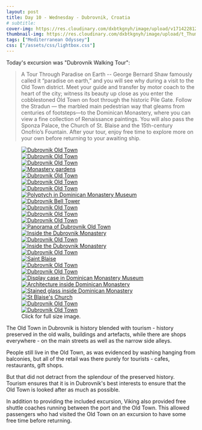 ```yaml
---
layout: post
title: Day 10 - Wednesday - Dubrovnik, Croatia
# subtitle: 
cover-img: https://res.cloudinary.com/dxbtkgnyh/image/upload/v1714228121/2024-viking-mediterranean-odyssey/corfu-to-dubrovnik_fgngcm.png
thumbnail-img: https://res.cloudinary.com/dxbtkgnyh/image/upload/t_Thumbnail/v1714228121/2024-viking-mediterranean-odyssey/corfu-to-dubrovnik_fgngcm.png
tags: ["Mediterranean Odyssey"]
css: ["/assets/css/lightbox.css"]
---
```


Today's excursion was "Dubrovnik Walking Tour":

> A Tour Through Paradise on Earth -- George Bernard Shaw famously called it “paradise on earth,” and you will see why during a visit to the Old Town district. Meet your guide and transfer by motor coach to the heart of the city; witness its beauty up close as you enter the cobblestoned Old Town on foot through the historic Pile Gate. Follow the Stradun — the marbled main pedestrian way that gleams from centuries of footsteps—to the Dominican Monastery, where you can view a fine collection of Renaissance paintings. You will also pass the Sponza Palace, the Church of St. Blaise and the 15th-century Onofrio’s Fountain. After your tour, enjoy free time to explore more on your own before returning to your awaiting ship.

<figure>
    <div class="d-flex flex-row flex-wrap" style="gap: 5px">
        <div class="p-2">
            <a href="https://res.cloudinary.com/dxbtkgnyh/image/upload/v1712766736/2024-viking-mediterranean-odyssey/PXL_20240410_075831127_uhmycj.jpg"
                data-lightbox="tour1" data-title="Dubrovnik Old Town">
                <img src="https://res.cloudinary.com/dxbtkgnyh/image/upload/t_Thumbnail/v1712766736/2024-viking-mediterranean-odyssey/PXL_20240410_075831127_uhmycj.jpg"
                    alt="Dubrovnik Old Town">
            </a>
        </div>
        <div class="p-2">
            <a href="https://res.cloudinary.com/dxbtkgnyh/image/upload/v1712766929/2024-viking-mediterranean-odyssey/PXL_20240410_075936199_fnsngh.jpg"
                data-lightbox="tour1" data-title="Dubrovnik Old Town">
                <img src="https://res.cloudinary.com/dxbtkgnyh/image/upload/t_Thumbnail/v1712766929/2024-viking-mediterranean-odyssey/PXL_20240410_075936199_fnsngh.jpg"
                    alt="Dubrovnik Old Town">
            </a>
        </div>
        <div class="p-2">
            <a href="https://res.cloudinary.com/dxbtkgnyh/image/upload/v1712767071/2024-viking-mediterranean-odyssey/PXL_20240410_080202466_nghu8z.jpg"
                data-lightbox="tour1" data-title="Dubrovnik Old Town">
                <img src="https://res.cloudinary.com/dxbtkgnyh/image/upload/t_Thumbnail/v1712767071/2024-viking-mediterranean-odyssey/PXL_20240410_080202466_nghu8z.jpg"
                    alt="Dubrovnik Old Town">
            </a>
        </div>
        <div class="p-2">
            <a href="https://res.cloudinary.com/dxbtkgnyh/image/upload/v1712767477/2024-viking-mediterranean-odyssey/PXL_20240410_081819874.PANO_u0fgjp.jpg"
                data-lightbox="tour1" data-title="Monastery gardens">
                <img src="https://res.cloudinary.com/dxbtkgnyh/image/upload/t_Thumbnail/v1712767477/2024-viking-mediterranean-odyssey/PXL_20240410_081819874.PANO_u0fgjp.jpg"
                    alt="Monastery gardens">
            </a>
        </div>
        <div class="p-2">
            <a href="https://res.cloudinary.com/dxbtkgnyh/image/upload/v1712767496/2024-viking-mediterranean-odyssey/PXL_20240410_084015878_jsxya4.jpg"
                data-lightbox="tour1" data-title="Dubrovnik Old Town">
                <img src="https://res.cloudinary.com/dxbtkgnyh/image/upload/t_Thumbnail/v1712767496/2024-viking-mediterranean-odyssey/PXL_20240410_084015878_jsxya4.jpg"
                    alt="Dubrovnik Old Town">
            </a>
        </div>
        <div class="p-2">
            <a href="https://res.cloudinary.com/dxbtkgnyh/image/upload/v1712767501/2024-viking-mediterranean-odyssey/PXL_20240410_080332469.MP_2_b59xec.jpg"
                data-lightbox="tour1" data-title="Dubrovnik Old Town">
                <img src="https://res.cloudinary.com/dxbtkgnyh/image/upload/t_Thumbnail/v1712767501/2024-viking-mediterranean-odyssey/PXL_20240410_080332469.MP_2_b59xec.jpg"
                    alt="Dubrovnik Old Town">
            </a>
        </div>
        <div class="p-2">
            <a href="https://res.cloudinary.com/dxbtkgnyh/image/upload/v1712767532/2024-viking-mediterranean-odyssey/PXL_20240410_085352608_acv4zc.jpg"
                data-lightbox="tour1" data-title="Dubrovnik Old Town">
                <img src="https://res.cloudinary.com/dxbtkgnyh/image/upload/t_Thumbnail/v1712767532/2024-viking-mediterranean-odyssey/PXL_20240410_085352608_acv4zc.jpg"
                    alt="Dubrovnik Old Town">
            </a>
        </div>
        <div class="p-2">
            <a href="https://res.cloudinary.com/dxbtkgnyh/image/upload/v1712767543/2024-viking-mediterranean-odyssey/PXL_20240410_082355303_pph3fl.jpg"
                data-lightbox="tour1" data-title="Polyptych in Dominican Monastery Museum">
                <img src="https://res.cloudinary.com/dxbtkgnyh/image/upload/t_Thumbnail/v1712767543/2024-viking-mediterranean-odyssey/PXL_20240410_082355303_pph3fl.jpg"
                    alt="Polyptych in Dominican Monastery Museum">
            </a>
        </div>
        <div class="p-2">
            <a href="https://res.cloudinary.com/dxbtkgnyh/image/upload/v1712767544/2024-viking-mediterranean-odyssey/PXL_20240410_085702515_tsbsbv.jpg"
                data-lightbox="tour1" data-title="Dubrovnik Bell Tower">
                <img src="https://res.cloudinary.com/dxbtkgnyh/image/upload/t_Thumbnail/v1712767544/2024-viking-mediterranean-odyssey/PXL_20240410_085702515_tsbsbv.jpg"
                    alt="Dubrovnik Bell Tower">
            </a>
        </div>
        <div class="p-2">
            <a href="https://res.cloudinary.com/dxbtkgnyh/image/upload/v1712767562/2024-viking-mediterranean-odyssey/PXL_20240410_072601224.PANO_ulr4bs.jpg"
                data-lightbox="tour1" data-title="Dubrovnik Old Town">
                <img src="https://res.cloudinary.com/dxbtkgnyh/image/upload/t_Thumbnail/v1712767562/2024-viking-mediterranean-odyssey/PXL_20240410_072601224.PANO_ulr4bs.jpg"
                    alt="Dubrovnik Old Town">
            </a>
        </div>
        <div class="p-2">
            <a href="https://res.cloudinary.com/dxbtkgnyh/image/upload/v1712767580/2024-viking-mediterranean-odyssey/PXL_20240410_094403512_kdpgcx.jpg"
                data-lightbox="tour1" data-title="Dubrovnik Old Town">
                <img src="https://res.cloudinary.com/dxbtkgnyh/image/upload/t_Thumbnail/v1712767580/2024-viking-mediterranean-odyssey/PXL_20240410_094403512_kdpgcx.jpg"
                    alt="Dubrovnik Old Town">
            </a>
        </div>
        <div class="p-2">
            <a href="https://res.cloudinary.com/dxbtkgnyh/image/upload/v1712767583/2024-viking-mediterranean-odyssey/PXL_20240410_094255173_yvlz36.jpg"
                data-lightbox="tour1" data-title="Dubrovnik Old Town">
                <img src="https://res.cloudinary.com/dxbtkgnyh/image/upload/t_Thumbnail/v1712767583/2024-viking-mediterranean-odyssey/PXL_20240410_094255173_yvlz36.jpg"
                    alt="Dubrovnik Old Town">
            </a>
        </div>
        <div class="p-2">
            <a href="https://res.cloudinary.com/dxbtkgnyh/image/upload/v1712767619/2024-viking-mediterranean-odyssey/PXL_20240410_074543525.PANO_yut5rj.jpg"
                data-lightbox="tour1" data-title="Panorama of Dubrovnik Old Town">
                <img src="https://res.cloudinary.com/dxbtkgnyh/image/upload/t_Thumbnail/v1712767619/2024-viking-mediterranean-odyssey/PXL_20240410_074543525.PANO_yut5rj.jpg"
                    alt="Panorama of Dubrovnik Old Town">
            </a>
        </div>
        <div class="p-2">
            <a href="https://res.cloudinary.com/dxbtkgnyh/image/upload/v1712767664/2024-viking-mediterranean-odyssey/PXL_20240410_082028993_q3glqs.jpg"
                data-lightbox="tour1" data-title="Inside the Dubrovnik Monastery">
                <img src="https://res.cloudinary.com/dxbtkgnyh/image/upload/t_Thumbnail/v1712767664/2024-viking-mediterranean-odyssey/PXL_20240410_082028993_q3glqs.jpg"
                    alt="Inside the Dubrovnik Monastery">
            </a>
        </div>
        <div class="p-2">
            <a href="https://res.cloudinary.com/dxbtkgnyh/image/upload/v1712767670/2024-viking-mediterranean-odyssey/PXL_20240410_080113518_csozjm.jpg"
                data-lightbox="tour1" data-title="Dubrovnik Old Town">
                <img src="https://res.cloudinary.com/dxbtkgnyh/image/upload/t_Thumbnail/v1712767670/2024-viking-mediterranean-odyssey/PXL_20240410_080113518_csozjm.jpg"
                    alt="Dubrovnik Old Town">
            </a>
        </div>
        <div class="p-2">
            <a href="https://res.cloudinary.com/dxbtkgnyh/image/upload/v1712767691/2024-viking-mediterranean-odyssey/PXL_20240410_081910379.MP_wpsip5.jpg"
                data-lightbox="tour1" data-title="Inside the Dubrovnik Monastery">
                <img src="https://res.cloudinary.com/dxbtkgnyh/image/upload/t_Thumbnail/v1712767691/2024-viking-mediterranean-odyssey/PXL_20240410_081910379.MP_wpsip5.jpg"
                    alt="Inside the Dubrovnik Monastery">
            </a>
        </div>
        <div class="p-2">
            <a href="https://res.cloudinary.com/dxbtkgnyh/image/upload/v1712767755/2024-viking-mediterranean-odyssey/PXL_20240410_083825097_falejh.jpg"
                data-lightbox="tour1" data-title="Dubrovnik Old Town">
                <img src="https://res.cloudinary.com/dxbtkgnyh/image/upload/t_Thumbnail/v1712767755/2024-viking-mediterranean-odyssey/PXL_20240410_083825097_falejh.jpg"
                    alt="Dubrovnik Old Town">
            </a>
        </div>
        <div class="p-2">
            <a href="https://res.cloudinary.com/dxbtkgnyh/image/upload/v1712767818/2024-viking-mediterranean-odyssey/PXL_20240410_094203766_qrmdkr.jpg"
                data-lightbox="tour1" data-title="Saint Blaise">
                <img src="https://res.cloudinary.com/dxbtkgnyh/image/upload/t_Thumbnail/v1712767818/2024-viking-mediterranean-odyssey/PXL_20240410_094203766_qrmdkr.jpg"
                    alt="Saint Blaise">
            </a>
        </div>
        <div class="p-2">
            <a href="https://res.cloudinary.com/dxbtkgnyh/image/upload/v1712767835/2024-viking-mediterranean-odyssey/PXL_20240410_075810048_i5psp1.jpg"
                data-lightbox="tour1" data-title="Dubrovnik Old Town">
                <img src="https://res.cloudinary.com/dxbtkgnyh/image/upload/t_Thumbnail/v1712767835/2024-viking-mediterranean-odyssey/PXL_20240410_075810048_i5psp1.jpg"
                    alt="Dubrovnik Old Town">
            </a>
        </div>
        <div class="p-2">
            <a href="https://res.cloudinary.com/dxbtkgnyh/image/upload/v1712767902/2024-viking-mediterranean-odyssey/PXL_20240410_081137225.MP_vbyros.jpg"
                data-lightbox="tour1" data-title="Dubrovnik Old Town">
                <img src="https://res.cloudinary.com/dxbtkgnyh/image/upload/t_Thumbnail/v1712767902/2024-viking-mediterranean-odyssey/PXL_20240410_081137225.MP_vbyros.jpg"
                    alt="Dubrovnik Old Town">
            </a>
        </div>
        <div class="p-2">
            <a href="https://res.cloudinary.com/dxbtkgnyh/image/upload/v1712767940/2024-viking-mediterranean-odyssey/PXL_20240410_082413637.MP_lpghmp.jpg"
                data-lightbox="tour1" data-title="Display case in Dominican Monastery Museum">
                <img src="https://res.cloudinary.com/dxbtkgnyh/image/upload/t_Thumbnail/v1712767940/2024-viking-mediterranean-odyssey/PXL_20240410_082413637.MP_lpghmp.jpg"
                    alt="Display case in Dominican Monastery Museum">
            </a>
        </div>
        <div class="p-2">
            <a href="https://res.cloudinary.com/dxbtkgnyh/image/upload/v1712767959/2024-viking-mediterranean-odyssey/PXL_20240410_081755432.MP_phhhcl.jpg"
                data-lightbox="tour1" data-title="Architecture inside Dominican Monastery">
                <img src="https://res.cloudinary.com/dxbtkgnyh/image/upload/t_Thumbnail/v1712767959/2024-viking-mediterranean-odyssey/PXL_20240410_081755432.MP_phhhcl.jpg"
                    alt="Architecture inside Dominican Monastery">
            </a>
        </div>
        <div class="p-2">
            <a href="https://res.cloudinary.com/dxbtkgnyh/image/upload/v1712767989/2024-viking-mediterranean-odyssey/PXL_20240410_083126639.MP_qacnp7.jpg"
                data-lightbox="tour1" data-title="Stained glass inside Dominican Monastery">
                <img src="https://res.cloudinary.com/dxbtkgnyh/image/upload/t_Thumbnail/v1712767989/2024-viking-mediterranean-odyssey/PXL_20240410_083126639.MP_qacnp7.jpg"
                    alt="Stained glass inside Dominican Monastery">
            </a>
        </div>
        <div class="p-2">
            <a href="https://res.cloudinary.com/dxbtkgnyh/image/upload/v1712768009/2024-viking-mediterranean-odyssey/PXL_20240410_084052820.MP_nahuuw.jpg"
                data-lightbox="tour1" data-title="St Blaise's Church">
                <img src="https://res.cloudinary.com/dxbtkgnyh/image/upload/t_Thumbnail/v1712768009/2024-viking-mediterranean-odyssey/PXL_20240410_084052820.MP_nahuuw.jpg"
                    alt="St Blaise's Church">
            </a>
        </div>
        <div class="p-2">
            <a href="https://res.cloudinary.com/dxbtkgnyh/image/upload/v1712768099/2024-viking-mediterranean-odyssey/PXL_20240410_081440669.MP_bgusni.jpg"
                data-lightbox="tour1" data-title="Dubrovnik Old Town">
                <img src="https://res.cloudinary.com/dxbtkgnyh/image/upload/t_Thumbnail/v1712768099/2024-viking-mediterranean-odyssey/PXL_20240410_081440669.MP_bgusni.jpg"
                    alt="Dubrovnik Old Town">
            </a>
        </div>
        <div class="p-2">
            <a href="https://res.cloudinary.com/dxbtkgnyh/image/upload/v1712768167/2024-viking-mediterranean-odyssey/PXL_20240410_081148086.MP_cjqpil.jpg"
                data-lightbox="tour1" data-title="Dubrovnik Old Town">
                <img src="https://res.cloudinary.com/dxbtkgnyh/image/upload/t_Thumbnail/v1712768167/2024-viking-mediterranean-odyssey/PXL_20240410_081148086.MP_cjqpil.jpg"
                    alt="Dubrovnik Old Town">
            </a>
        </div>
    </div>
    <figcaption>Click for full size image.</figcaption>
</figure>

The Old Town in Dubrovnik is history blended with tourism - history preserved in the old walls, buildings and artefacts, while there are shops everywhere - on the main streets as well as the narrow side alleys.

People still live in the Old Town, as was evidenced by washing hanging from balconies, but all of the retail was there purely for tourists - cafes, restaurants, gift shops.

But that did not detract from the splendour of the preserved history. Tourism ensures that it is in Dubrovnik's best interests to ensure that the Old Town is looked after as much as possible.

In addition to providing the included excursion, Viking also provided free shuttle coaches running between the port and the Old Town. This allowed passengers who had visited the Old Town on an excursion to have some free time before returning.

<script src="/assets/js/lightbox-plus-jquery.js"></script>
